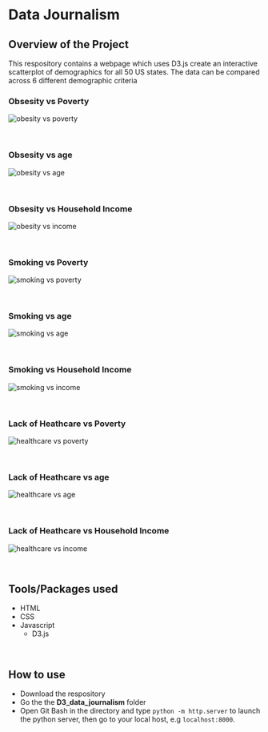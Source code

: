 # Data Journalism

## Overview of the Project
This respository contains a webpage which uses D3.js create an interactive scatterplot of demographics for all 50 US states.
The data can be compared across 6 different demographic criteria

### Obsesity vs Poverty

![obesity vs poverty](images/obesity-vs-poverty.PNG)

<br>

### Obsesity vs age

![obesity vs age](images/obesity-vs-age.png)

<br>

### Obsesity vs Household Income

![obesity vs income](images/obesity-vs-income.png)

<br>

### Smoking vs Poverty

![smoking vs poverty](images/smoking-vs-poverty.png)

<br>

### Smoking vs age
![smoking vs age](images/smoking-vs-age.png)

<br>

### Smoking vs Household Income
![smoking vs income](images/smoking-vs-income.png)

<br>

### Lack of Heathcare vs Poverty
![healthcare vs poverty](images/healthcare-vs-poverty.PNG)

<br>

### Lack of Heathcare vs age
![healthcare vs age](images/healthcare-vs-age.png)

<br>

### Lack of Heathcare vs Household Income

![healthcare vs income](images/healthcare-vs-income.png)

<br>

## Tools/Packages used
- HTML
- CSS
- Javascript
  - D3.js

<br>

## How to use
- Download the respository
- Go the the **D3_data_journalism** folder
- Open Git Bash in the directory and type `python -m http.server` to launch the python server, then go to your local host, e.g `localhost:8000`.
